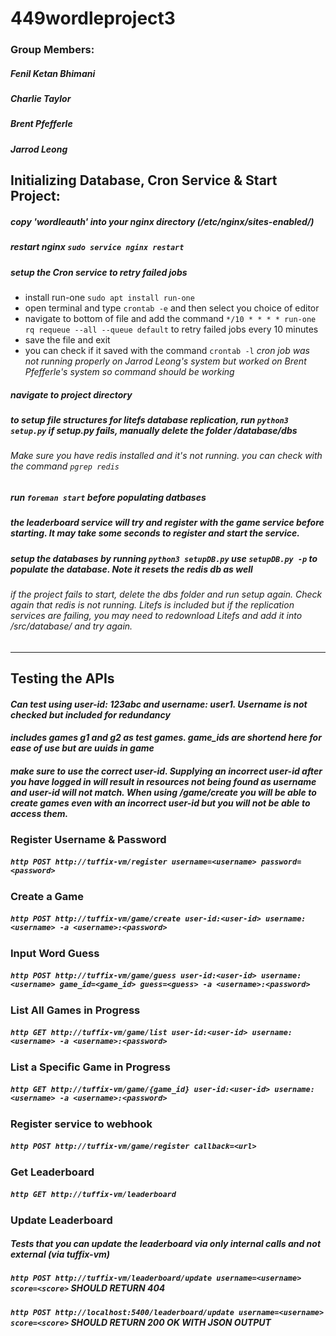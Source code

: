 # 449wordleproject3

### Group Members:
##### Fenil Ketan Bhimani
##### Charlie Taylor
##### Brent Pfefferle
##### Jarrod Leong

## **Initializing Database, Cron Service & Start Project:**
##### copy 'wordleauth' into your nginx directory (/etc/nginx/sites-enabled/)
##### restart nginx `sudo service nginx restart`
##### setup the Cron service to retry failed jobs
- install run-one `sudo apt install run-one`
- open terminal and type `crontab -e` and then select you choice of editor
- navigate to bottom of file and add the command `*/10 * * * * run-one rq requeue --all --queue default` to retry failed jobs every 10 minutes
- save the file and exit
- you can check if it saved with the command `crontab -l`
*cron job was not running properly on Jarrod Leong's system but worked on Brent Pfefferle's system so command should be working*
##### navigate to project directory
##### to setup file structures for litefs database replication, run `python3 setup.py`  *if setup.py fails, manually delete the folder /database/dbs* 
###### *Make sure you have redis installed and it's not running.  you can check with the command `pgrep redis`*
##### run `foreman start` before populating datbases
##### *the leaderboard service will try and register with the game service before starting.  It may take some seconds to register and start the service.*
##### setup the databases by running `python3 setupDB.py`  *use `setupDB.py -p` to populate the database.  Note it resets the redis db as well*
###### *if the project fails to start, delete the dbs folder and run setup again. Check again that redis is not running.  Litefs is included but if the replication services are failing, you may need to redownload Litefs and add it into /src/database/ and try again.*

---

## **Testing the APIs**

#### *Can test using user-id: 123abc and username: user1.  Username is not checked but included for redundancy*
#### *includes games g1 and g2 as test games.  game_ids are shortend here for ease of use but are uuids in game*
#### *make sure to use the correct user-id.  Supplying an incorrect user-id after you have logged in will result in resources not being found as username and user-id will not match. When using /game/create you will be able to create games even with an incorrect user-id but you will not be able to access them.*

### **Register Username & Password**
##### `http POST http://tuffix-vm/register username=<username> password=<password>`

### **Create a Game**
##### `http POST http://tuffix-vm/game/create user-id:<user-id> username:<username> -a <username>:<password>`

### **Input Word Guess**
##### `http POST http://tuffix-vm/game/guess user-id:<user-id> username:<username> game_id=<game_id> guess=<guess> -a <username>:<password>`

### **List All Games in Progress**
##### `http GET http://tuffix-vm/game/list user-id:<user-id> username:<username> -a <username>:<password>`

### **List a Specific Game in Progress**
##### `http GET http://tuffix-vm/game/{game_id} user-id:<user-id> username:<username> -a <username>:<password>`

### **Register service to webhook**
##### `http POST http://tuffix-vm/game/register callback=<url>`

### **Get Leaderboard**
##### `http GET http://tuffix-vm/leaderboard`

### **Update Leaderboard**
##### *Tests that you can update the leaderboard via only internal calls and not external (via tuffix-vm)*
##### `http POST http://tuffix-vm/leaderboard/update username=<username> score=<score>` *SHOULD RETURN 404*
##### `http POST http://localhost:5400/leaderboard/update username=<username> score=<score>` *SHOULD RETURN 200 OK WITH JSON OUTPUT*













